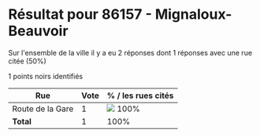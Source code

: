 # Résultat pour 86157 - Mignaloux-Beauvoir

Sur l'ensemble de la ville il y a eu 2 réponses dont 1 réponses avec une rue citée (50%)

1 points noirs identifiés

| Rue | Vote | % / les rues cités|
|-----|------|-------------------|
| Route de la Gare | 1 | <img src="../../img/bar_100.gif" />&nbsp;100%|
| **Total** | 1 | 100%|
